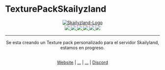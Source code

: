 # TexturePackSkailyzland
<div align="center">
  <a href="https://discord.gg/bRuEaWwP"><img src="https://cdn.discordapp.com/banners/893487088907980832/605ebad9dde7f03d7a8ac9e522ce99f1.webp?size=240" alt="Skailyzland-Logo"/></a>
  <br>
  <a href="https://bstats.org/plugin/bukkit/BetonQuest/551/" title="See how many servers run this plugin.">
      <img src="https://img.shields.io/bstats/servers/551?style=plastic"/>
   </a>
  <a href="https://www.spigotmc.org/resources/2117/" title="See our Spigot rating.">
      <img src="https://img.shields.io/spiget/stars/2117?style=plastic"/>
  </a>
  <a href="https://discord.gg/bRuEaWwP" title="Join our discord for support.">
      <img src="https://img.shields.io/discord/893487088907980832?label=Discord&logo=Discord&style=plastic" />
  </a>
  <a href="https://github.com/BetonQuest/BetonQuest/actions?query=workflow%3ABuild+branch%3Amaster+event%3Apush++" title="See the projects build status here.">
      <img src="https://img.shields.io/github/workflow/status/BetonQuest/BetonQuest/Build/master?event=push&logo=githubactions&style=plastic">
  </a>
  <a href="https://github.com/BetonQuest/BetonQuest/blob/master/LICENSE" title="This project is licensed under the GPLv3 license!">
      <img src="https://img.shields.io/badge/license-GPLv3-blue?logo=github&style=plastic"/>
    </a>
  <a href="https://opencollective.com/betonquest" title="Donate to this project using open collective!">
      <img src="https://img.shields.io/opencollective/all/betonquest?label=open%20collective&logo=opencollective&style=plastic">
  </a>
  <hr/>
      <p>Se esta creando un Texture pack personalizado para el servidor Skailyland, estamos en progreso.</p>
  <br>
  <a href="https://skailand.tebex.io/">Website</a> |  
  <a href="">...</a> | 
  <a href="">...</a> |  
  <a href="https://discord.gg/bRuEaWwP">Discord</a> 
</div>
